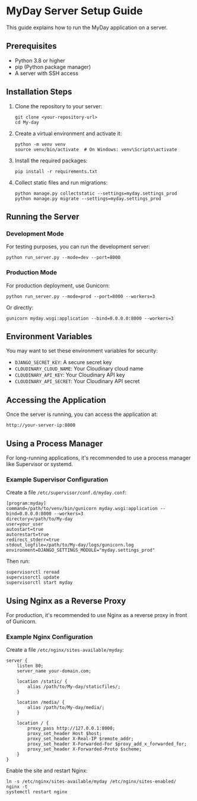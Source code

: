 # MyDay Server Setup Guide

This guide explains how to run the MyDay application on a server.

## Prerequisites

- Python 3.8 or higher
- pip (Python package manager)
- A server with SSH access

## Installation Steps

1. Clone the repository to your server:
   ```
   git clone <your-repository-url>
   cd My-day
   ```

2. Create a virtual environment and activate it:
   ```
   python -m venv venv
   source venv/bin/activate  # On Windows: venv\Scripts\activate
   ```

3. Install the required packages:
   ```
   pip install -r requirements.txt
   ```

4. Collect static files and run migrations:
   ```
   python manage.py collectstatic --settings=myday.settings_prod
   python manage.py migrate --settings=myday.settings_prod
   ```

## Running the Server

### Development Mode

For testing purposes, you can run the development server:

```
python run_server.py --mode=dev --port=8000
```

### Production Mode

For production deployment, use Gunicorn:

```
python run_server.py --mode=prod --port=8000 --workers=3
```

Or directly:

```
gunicorn myday.wsgi:application --bind=0.0.0.0:8000 --workers=3
```

## Environment Variables

You may want to set these environment variables for security:

- `DJANGO_SECRET_KEY`: A secure secret key
- `CLOUDINARY_CLOUD_NAME`: Your Cloudinary cloud name
- `CLOUDINARY_API_KEY`: Your Cloudinary API key
- `CLOUDINARY_API_SECRET`: Your Cloudinary API secret

## Accessing the Application

Once the server is running, you can access the application at:

```
http://your-server-ip:8000
```

## Using a Process Manager

For long-running applications, it's recommended to use a process manager like Supervisor or systemd.

### Example Supervisor Configuration

Create a file `/etc/supervisor/conf.d/myday.conf`:

```
[program:myday]
command=/path/to/venv/bin/gunicorn myday.wsgi:application --bind=0.0.0.0:8000 --workers=3
directory=/path/to/My-day
user=your_user
autostart=true
autorestart=true
redirect_stderr=true
stdout_logfile=/path/to/My-day/logs/gunicorn.log
environment=DJANGO_SETTINGS_MODULE="myday.settings_prod"
```

Then run:

```
supervisorctl reread
supervisorctl update
supervisorctl start myday
```

## Using Nginx as a Reverse Proxy

For production, it's recommended to use Nginx as a reverse proxy in front of Gunicorn.

### Example Nginx Configuration

Create a file `/etc/nginx/sites-available/myday`:

```
server {
    listen 80;
    server_name your-domain.com;

    location /static/ {
        alias /path/to/My-day/staticfiles/;
    }

    location /media/ {
        alias /path/to/My-day/media/;
    }

    location / {
        proxy_pass http://127.0.0.1:8000;
        proxy_set_header Host $host;
        proxy_set_header X-Real-IP $remote_addr;
        proxy_set_header X-Forwarded-For $proxy_add_x_forwarded_for;
        proxy_set_header X-Forwarded-Proto $scheme;
    }
}
```

Enable the site and restart Nginx:

```
ln -s /etc/nginx/sites-available/myday /etc/nginx/sites-enabled/
nginx -t
systemctl restart nginx
```
